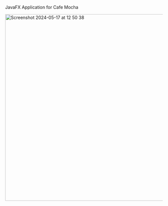 JavaFX Application for Cafe Mocha

<img width="597" alt="Screenshot 2024-05-17 at 12 50 38" src="https://github.com/Hiru1003/Cafe-Management-System/assets/122656994/3ee33cf0-ad03-40bf-854c-ca99aebdb8cb">
